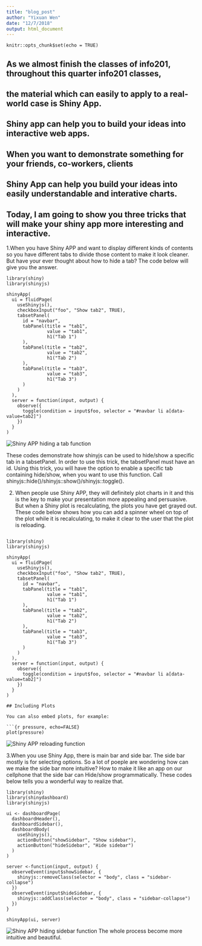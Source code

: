 ```yaml
---
title: "blog_post"
author: "Yixuan Wen"
date: "12/7/2018"
output: html_document
---
```


```{r setup, include=FALSE}
knitr::opts_chunk$set(echo = TRUE)
```

## As we almost finish the classes of info201, throughout this quarter info201 classes, 
## the material which can easily to apply to a real-world case is Shiny App. 
## Shiny app can help you to build your ideas into interactive web apps.
## When you want to demonstrate something for your friends, co-workers, clients
## Shiny App can help you build your ideas into easily understandable and interative charts.
## Today, I am going to show you three tricks that will make your shiny app more interesting and interactive.



1.When you have Shiny APP and want to display different kinds of contents so you have different tabs to divide those content to make it look cleaner. But have your ever thought about how to hide a tab? The code below will give you
the answer.
```{r}
library(shiny)
library(shinyjs)

shinyApp(
  ui = fluidPage(
    useShinyjs(),
    checkboxInput("foo", "Show tab2", TRUE),
    tabsetPanel(
      id = "navbar",
      tabPanel(title = "tab1",
               value = "tab1",
               h1("Tab 1")
      ),
      tabPanel(title = "tab2",
               value = "tab2",
               h1("Tab 2")
      ),
      tabPanel(title = "tab3",
               value = "tab3",
               h1("Tab 3")
      )
    )
  ),
  server = function(input, output) {
    observe({
      toggle(condition = input$foo, selector = "#navbar li a[data-value=tab2]")
    })
  }
)
```
![Shiny APP hiding a tab function](https://raw.githubusercontent.com/daattali/advanced-shiny/master/hide-tab/hide-tab.gif)

These codes demonstrate how shinyjs can be used to hide/show a specific tab in a tabsetPanel. In order to use this trick, the tabsetPanel must have an id. Using this trick, you will have the option to enable a specific tab containing hide/show, when you want to use this function. Call shinyjs::hide()/shinyjs::show()/shinyjs::toggle().

2. When people use Shiny APP, they will definitely plot charts in it and this is the key to make your presentation 
more appealing and persuasive. But when a Shiny plot is recalculating, the plots you have get grayed out. These code below shows how you can add a spinner wheel on top of the plot while it is recalculating, to make it clear to the user that the plot is reloading. 


```{r hideTab}

library(shiny)
library(shinyjs)

shinyApp(
  ui = fluidPage(
    useShinyjs(),
    checkboxInput("foo", "Show tab2", TRUE),
    tabsetPanel(
      id = "navbar",
      tabPanel(title = "tab1",
               value = "tab1",
               h1("Tab 1")
      ),
      tabPanel(title = "tab2",
               value = "tab2",
               h1("Tab 2")
      ),
      tabPanel(title = "tab3",
               value = "tab3",
               h1("Tab 3")
      )
    )
  ),
  server = function(input, output) {
    observe({
      toggle(condition = input$foo, selector = "#navbar li a[data-value=tab2]")
    })
  }
)

## Including Plots

You can also embed plots, for example:

```{r pressure, echo=FALSE}
plot(pressure)
```
![Shiny APP reloading function](https://raw.githubusercontent.com/daattali/advanced-shiny/master/plot-spinner/plot-spinner.gif)


3.When you use Shiny App, there is main bar and side bar. The side bar mostly is for selecting options. So a lot of poeple are wondering how can we make the side bar more intuitive? How to make it like an app on our cellphone that the side bar can Hide/show programmatically. These codes below tells you a wonderful way to realize that. 
```{r}
library(shiny)
library(shinydashboard)
library(shinyjs)

ui <- dashboardPage(
  dashboardHeader(),
  dashboardSidebar(),
  dashboardBody(
    useShinyjs(),
    actionButton("showSidebar", "Show sidebar"),
    actionButton("hideSidebar", "Hide sidebar")
  )
)

server <-function(input, output) {
  observeEvent(input$showSidebar, {
    shinyjs::removeClass(selector = "body", class = "sidebar-collapse")
  })
  observeEvent(input$hideSidebar, {
    shinyjs::addClass(selector = "body", class = "sidebar-collapse")
  })
}

shinyApp(ui, server)
```
![Shiny APP hiding sidebar function](https://raw.githubusercontent.com/daattali/advanced-shiny/master/shinydashboard-sidebar-hide/shinydashboard-sidebar-hide.gif)
The whole process become more intuitive and beautiful.
 